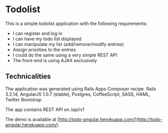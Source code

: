 # Todolist

This is a simple todolist application with the following requirements:

* I can register and log in
* I can have my todo list displayed
* I can manipulate my list (add/remove/modify entries)
* Assign priorities to the entries
* I could do the same using a very simple REST API
* The front-end is using AJAX exclusively


## Technicalities

The application was generated using Rails Apps Composer recipe.
Rails 3.2.14, AngularJS 1.0.7 (stable), Postgres, CoffeeScript, SASS, HAML, Twitter Bootstrap

The app contains REST API on /api/v1

The demo is available at
[http://todo-angular.herokuapp.com/](http://todo-angular.herokuapp.com/).
